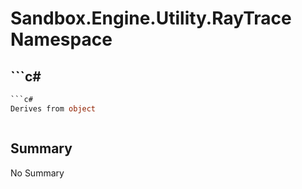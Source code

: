 # Sandbox.Engine.Utility.RayTrace Namespace

## ```c#
```c#
```c#
Derives from object
```
```
```

## Summary

No Summary
